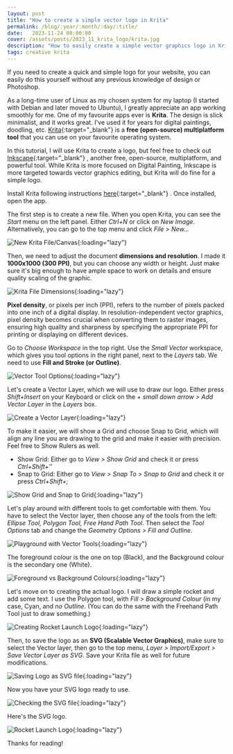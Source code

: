 ```yaml
---
layout: post
title: "How to create a simple vector logo in Krita"
permalink: /blog/:year/:month/:day/:title/
date:   2023-11-24 08:00:00
cover: /assets/posts/2023_11_krita_logo/krita.jpg
description: "How to easily create a simple vector graphics logo in Krita and export it as SVG"
tags: creative krita
---
```


If you need to create a quick and simple logo for your website, you can easily do this yourself without any previous knowledge of design or Photoshop.

As a long-time user of Linux as my chosen system for my laptop (I started with Debian and later moved to Ubuntu), I greatly appreciate an app working smoothly for me. One of my favourite apps ever is **Krita**. The design is slick minimalist, and it works great. I've used it for years for digital paintings, doodling, etc. [Krita](https://krita.org/){:target="_blank"}  is a **free (open-source) multiplatform tool** that you can use on your favourite operating system.

In this tutorial, I will use Krita to create a logo, but feel free to check out [Inkscape](https://inkscape.org/){:target="_blank"} , another free, open-source, multiplatform, and powerful tool. While Krita is more focused on Digital Painting, Inkscape is more targeted towards vector graphics editing, but Krita will do fine for a simple logo.

Install Krita following instructions [here](https://krita.org/en/download/krita-desktop/){:target="_blank"} . Once installed, open the app.

The first step is to create a new file. When you open Krita, you can see the _Start_ menu on the left panel. Either _Ctrl+N_ or click on _New Image_. Alternatively, you can go to the top menu and click _File > New..._

![New Krita File/Canvas](/assets/posts/2023_11_krita_logo/0_new_file.png){:loading="lazy"}

Then, we need to adjust the document **dimensions and resolution**. I made it **1000x1000 (300 PPI)**, but you can choose any width or height. Just make sure it's big enough to have ample space to work on details and ensure quality scaling of the graphic.

![Krita File Dimensions](/assets/posts/2023_11_krita_logo/1_create_canvas.png){:loading="lazy"}

**Pixel density**, or pixels per inch (PPI), refers to the number of pixels packed into one inch of a digital display. In resolution-independent vector graphics, pixel density becomes crucial when converting them to raster images, ensuring high quality and sharpness by specifying the appropriate PPI for printing or displaying on different devices.

Go to _Choose Workspace_ in the top right. Use the _Small Vector_ workspace, which gives you tool options in the right panel, next to the _Layers_ tab. We need to use **Fill and Stroke (or Outline)**.

![Vector Tool Options](/assets/posts/2023_11_krita_logo/2_tool_options.gif){:loading="lazy"}

Let's create a Vector Layer, which we will use to draw our logo. Either press  _Shift+Insert_ on your Keyboard or click on the _+ small down arrow > Add Vector Layer_ in the  _Layers_ box.

![Create a Vector Layer](/assets/posts/2023_11_krita_logo/3a_vector_layer.gif){:loading="lazy"}

To make it easier, we will show a Grid and choose Snap to Grid, which will align any line you are drawing to the grid and make it easier with precision. Feel free to Show Rulers as well.
- Show Grid: Either go to _View > Show Grid_ and check it or press _Ctrl+Shift+'_'
- Snap to Grid: Either go to _View > Snap To > Snap to Grid_ and check it or press _Ctrl+Shift+;_

![Show Grid and Snap to Grid](/assets/posts/2023_11_krita_logo/3b_show_grid_and_snap_to_grid.gif){:loading="lazy"}

Let's play around with different tools to get comfortable with them. You have to select the Vector layer, then choose any of the tools from the left: _Ellipse Tool, Polygon Tool, Free Hand Path Tool_. Then select the _Tool Options_ tab and change the _Geometry Options > Fill and Outline_. 

![Playground with Vector Tools](/assets/posts/2023_11_krita_logo/4a_stroke_and_fill.gif){:loading="lazy"}

The foreground colour is the one on top (Black), and the Background colour is the secondary one (White).

![Foreground vs Background Colours](/assets/posts/2023_11_krita_logo/4b_foreground_and_background_colour.png){:loading="lazy"}

Let's move on to creating the actual logo. I will draw a simple rocket and add some text. I use the Polygon tool, with _Fill > Background Colour_ (in my case, Cyan, and _no Outline_. (You can do the same with the Freehand Path Tool just to draw something.)

![Creating Rocket Launch Logo](/assets/posts/2023_11_krita_logo/5_create_logo.gif){:loading="lazy"}

Then, to save the logo as an **SVG (Scalable Vector Graphics)**, make sure to select the Vector layer, then go to the top menu, _Layer > Import/Export > Save Vector Layer as SVG_. Save your Krita file as well for future modifications.

![Saving Logo as SVG file](/assets/posts/2023_11_krita_logo/6_save_as_svg.gif){:loading="lazy"}

Now you have your SVG logo ready to use.

![Checking the SVG file](/assets/posts/2023_11_krita_logo/7_svg_logo.gif){:loading="lazy"}

Here's the SVG logo.

![Rocket Launch Logo](/assets/posts/2023_11_krita_logo/Rocket_Launch_Logo.svg){:loading="lazy"}

Thanks for reading!
